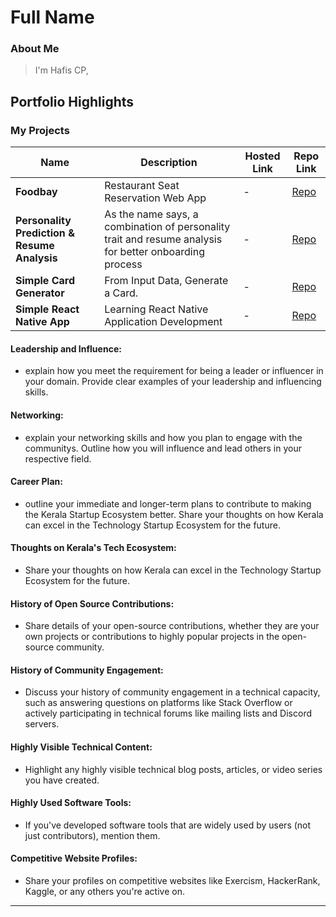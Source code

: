 # Full Name 

### About Me

> I'm Hafis CP,

## Portfolio Highlights

### My Projects

| Name                | Description                                                               | Hosted Link                              | Repo Link                                                      |
|---------------------|---------------------------------------------------------------------------|------------------------------------------|----------------------------------------------------------------|
| **Foodbay**  | Restaurant Seat Reservation Web App                                              | -    | [Repo](https://github.com/hafiscp/foodbay)             |
| **Personality Prediction & Resume Analysis**  | As the name says, a combination of personality trait and resume analysis for better onboarding process                                              | -    | [Repo](https://github.com/hafiscp/personality-prediction-and-cv-analysis)             |
| **Simple Card Generator**  | From Input Data, Generate a Card.                                              | -    | [Repo](https://github.com/ieee-sb-cev/membership-card-generator)             |
| **Simple React Native App**  | Learning React Native Application Development                                              | -    | [Repo](https://github.com/hafiscp/ReactNative)             |

#### Leadership and Influence:

- explain how you meet the requirement for being a leader or influencer in your domain. Provide clear examples of your leadership and influencing skills.

#### Networking:

- explain your networking skills and how you plan to engage with the communitys. Outline how you will influence and lead others in your respective field.

#### Career Plan:

- outline your immediate and longer-term plans to contribute to making the Kerala Startup Ecosystem better. Share your thoughts on how Kerala can excel in the Technology Startup Ecosystem for the future.

#### Thoughts on Kerala's Tech Ecosystem:

- Share your thoughts on how Kerala can excel in the Technology Startup Ecosystem for the future.

#### History of Open Source Contributions:

- Share details of your open-source contributions, whether they are your own projects or contributions to highly popular projects in the open-source community.

#### History of Community Engagement:

-  Discuss your history of community engagement in a technical capacity, such as answering questions on platforms like Stack Overflow or actively participating in technical forums like mailing lists and Discord servers.

#### Highly Visible Technical Content:

- Highlight any highly visible technical blog posts, articles, or video series you have created.

#### Highly Used Software Tools:

- If you've developed software tools that are widely used by users (not just contributors), mention them.

#### Competitive Website Profiles:

- Share your profiles on competitive websites like Exercism, HackerRank, Kaggle, or any others you're active on.

---